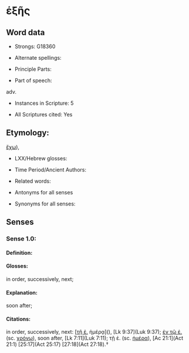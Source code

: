 # ἑξῆς 

<!-- Status: S2=NeedsEdits -->
<!-- Lexica used for edits:   -->

## Word data

* Strongs: G18360

* Alternate spellings:



* Principle Parts: 


* Part of speech: 

adv.

* Instances in Scripture: 5

* All Scriptures cited: Yes

## Etymology: 

[ἔχω]()), 

* LXX/Hebrew glosses: 


* Time Period/Ancient Authors: 


* Related words: 

* Antonyms for all senses

* Synonyms for all senses: 


## Senses 


### Sense  1.0: 

#### Definition: 

#### Glosses: 

in order, successively, next; 

#### Explanation: 

soon after; 

#### Citations: 

in order, successively, next: [[τῇ ἑ.]() ἡμέρᾳ](), [Lk 9:37](Luk 9:37); [ἐν τῷ ἑ.]() (sc. [χρόνῳ]()), soon after, [Lk 7:11](Luk 7:11); τῇ ἑ. (sc. [ἡμέρα]()), [Ac 21:1](Act 21:1) [25:17](Act 25:17) [27:18](Act 27:18).†
